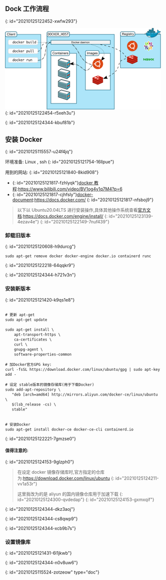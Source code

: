 ## Dock 工作流程
{: id="20210125122452-xwfw293"}

![Docker Architecture Diagram](assets/docker-architecture.svg)
{: id="20210125122454-r5xeh3u"}

{: id="20210125124344-kbuf81b"}

## 安装 Docker
{: id="20210125115557-u24f4jq"}

环境准备: Linux , ssh
{: id="20210125121754-16llpue"}

用到的网站:
{: id="20210125121840-8kid908"}

* {: id="20210125121817-fzhlyqk"}[docker 教程](https://www.bilibili.com/video/BV1og4y1q7M4?p=6):https://www.bilibili.com/video/BV1og4y1q7M4?p=6
* {: id="20210125121817-cjhfsly"}[docker-document](https://docs.docker.com/):https://docs.docker.com/
{: id="20210125121817-nfsboj9"}

> 以下以 Ubuntu20.04LTS 进行安装操作,具体其他操作系统查看[官方文档](https://docs.docker.com/engine/install/):https://docs.docker.com/engine/install/
> {: id="20210125123139-4ezav4e"}
{: id="20210125122149-7nuf439"}

### 卸载旧版本
{: id="20210125120608-h9durcg"}

```shell
sudo apt-get remove docker docker-engine docker.io containerd runc

```
{: id="20210125122218-64qqkr9"}

{: id="20210125124344-h721v3n"}

### 安装新版本
{: id="20210125121420-k9qs1e8"}

```shell

# 更新 apt-get
sudo apt-get update

sudo apt-get install \
    apt-transport-https \
    ca-certificates \
    curl \
    gnupg-agent \
    software-properties-common

# 加Docker官方GPG key:
curl -fsSL https://download.docker.com/linux/ubuntu/gpg | sudo apt-key add -

# 设定 stable版本的镜像存储库(用于下载Docker)
sudo add-apt-repository \
   "deb [arch=amd64] http://mirrors.aliyun.com/docker-ce/linux/ubuntu \
   $(lsb_release -cs) \
   stable"


# 安装Docker
sudo apt-get install docker-ce docker-ce-cli containerd.io
```
{: id="20210125122221-7gmzse0"}

#### **值得注意的:**
{: id="20210125124153-9glzph0"}

> 在设定 docker 镜像存储库时,官方指定的仓库为:https://download.docker.com/linux/ubuntu
> {: id="20210125124211-vv1a53r"}
>
> 这里我改为的是 aliyun 的国内镜像仓库用于加速下载
> {: id="20210125124300-qvdedap"}
{: id="20210125124153-gxmxqif"}

{: id="20210125124344-dkz3aoj"}

{: id="20210125124344-cs8qwp9"}

{: id="20210125124344-xcb9b7s"}

### 设置镜像库
{: id="20210125121431-6l1jkwb"}

{: id="20210125124344-n0v8uw6"}


{: id="20210125115524-zotzeow" type="doc"}
